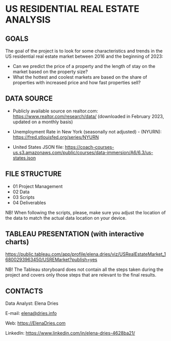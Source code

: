 # US RESIDENTIAL REAL ESTATE ANALYSIS


## GOALS

The goal of the project is to look for some characteristics and trends in the US residential real estate market between 2016 and the beginning of 2023:
- Can we predict the price of a property and the length of stay on the market based on the property size?
- What the hottest and coolest markets are based on the share of properties with increased price and how fast properties sell?

## DATA SOURCE

-	Publicly available source on realtor.com:
https://www.realtor.com/research/data/ 
(downloaded in February 2023, updated on a monthly basis)

-	Unemployment Rate in New York (seasonally not adjusted) - (NYURN):
https://fred.stlouisfed.org/series/NYURN

-	United States JSON file:
https://coach-courses-us.s3.amazonaws.com/public/courses/data-immersion/A6/6.3/us-states.json

## FILE STRUCTURE

- 01 Project Management
- 02 Data
- 03 Scripts
- 04 Deliverables

NB! When following the scripts, please, make sure you adjust the location of the data to match the actual data location on your device.

## TABLEAU PRESENTATION (with interactive charts)

https://public.tableau.com/app/profile/elena.dries/viz/USRealEstateMarket_16800293963450/USREMarket?publish=yes

NB! The Tableau storyboard does not contain all the steps taken during the project and covers only those steps that are relevant to the final results.

## CONTACTS

Data Analyst: 	Elena Dries

E-mail: 		elena@dries.info

Web: 			https://ElenaDries.com

LinkedIn: 	https://www.linkedin.com/in/elena-dries-4628ba21/
